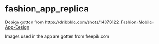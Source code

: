 # fashion_app_replica
Design gotten from https://dribbble.com/shots/14973122-Fashion-Mobile-App-Design

Images used in the app are gotten from freepik.com
